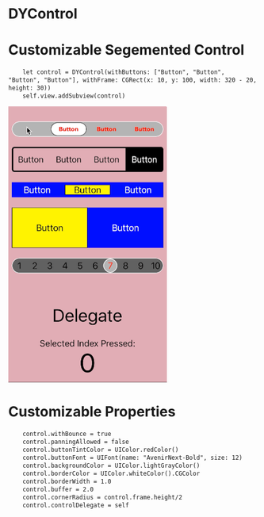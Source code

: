 # DYControl
# Customizable Segemented Control

        let control = DYControl(withButtons: ["Button", "Button", "Button", "Button"], withFrame: CGRect(x: 10, y: 100, width: 320 - 20, height: 30))
        self.view.addSubview(control)

![](https://raw.githubusercontent.com/dannyYassine/DYControl/master/DYRipple.gif)

# Customizable Properties

        control.withBounce = true
        control.panningAllowed = false
        control.buttonTintColor = UIColor.redColor()
        control.buttonFont = UIFont(name: "AvenirNext-Bold", size: 12)
        control.backgroundColor = UIColor.lightGrayColor()
        control.borderColor = UIColor.whiteColor().CGColor
        control.borderWidth = 1.0
        control.buffer = 2.0
        control.cornerRadius = control.frame.height/2
        control.controlDelegate = self

